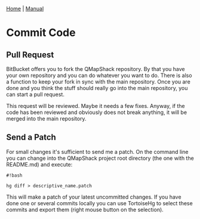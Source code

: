 [Home](Home) | [Manual](DocMain)

# Commit Code #

## Pull Request

BitBucket offers you to fork the QMapShack repository. By that you have your own repository and you can do whatever you want to do. There is also a function to keep your fork in sync with the main repository. Once you are done and you think the stuff should really go into the main repository, you can start a pull request. 

This request will be reviewed. Maybe it needs a few fixes. Anyway, if the code has been reviewed and obviously does not break anything, it will be merged into the main repository. 

## Send a Patch

For small changes it's sufficient to send me a patch. On the command line you can change into the QMapShack project root directory (the one with the README.md) and execute:


```
#!bash

hg diff > descriptive_name.patch
```
This will make a patch of your latest uncommitted changes. If you have done one or several commits locally you can use TortoiseHg to select these commits and export them (right mouse button on the selection).

